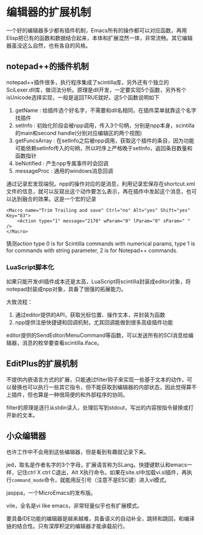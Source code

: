 # 编辑器的扩展机制

一个好的编辑器多少都有插件机制，Emacs所有的操作都可以对应函数，再用Elisp把已有的函数和数据结合起来，本体和扩展混然一体，非常流畅。其它编辑器虽没这么自然，也有各自的风格。

## notepad++的插件机制

notepad++插件很多，执行程序集成了scintilla库，另外还有个独立的SciLexer.dll库，做词法分析。原理是dll开发，一定要实现5个函数，另外有个isUnicode选择实现，一般是返回TRUE就好。这5个函数说明如下

1. getName : 给插件选个好名字，不需要和dll名相同，在插件菜单就靠这个名字找插件
1. setInfo : 初始化阶段会被npp调用，传入3个句柄，分别是npp本身，scintilla的main和second handle(分别对应编辑区的两个视图)
1. getFuncsArray : 在setInfo之后被npp调用，获取这个插件的条目，因为功能可能依赖setInfo传入的句柄，所以时序上严格晚于setInfo，返回条目数量和函数指针
1. beNotified : 产生npp专属事件时会回调
1. messageProc : 通用的windows消息回调

通过记录宏发现端倪。npp的操作对应的是消息，利用记录宏保存在shortcut.xml文件的信息，就可以反窥出这个动作要怎么表示，再在插件中发起这个消息，也可以达到融合的效果。这是一个宏的记录

```
<Macro name="Trim Trailing and save" Ctrl="no" Alt="yes" Shift="yes" Key="83">
    <Action type="1" message="2170" wParam="0" lParam="0" sParam=" " />
</Macro>
```

猜测action type 0 is for Scintilla commands with numerical params, type 1 is for commands with string parameter, 2 is for Notepad++ commands.

### LuaScript脚本化

如果只能开发dll插件成本还是太高，LuaScript将scintilla封装成editor对象，将notepad封装成npp对象，具备了很强的拓展能力。

大致流程：

1. 通过editor提供的API，获取光标位置、操作文本，并封装为函数
2. npp提供注册快捷键和回调机制，尤其回调能做到很多高级插件功能

editor提供的SendEditor/MenuCommand等函数，可以发送所有的SCI消息给编辑器，消息的枚举要查看scintilla.iface。

## EditPlus的扩展机制

不提供内嵌语言方式的扩展，只能通过filter钩子来实现一些基于文本的动作，可以替换也可以执行一些其它指令，但不能获取到编辑器的内部状态，因此觉得算不上插件，但也算是一种很简便的和外部程序的协同。

filter的原理是逐行从stdin读入，处理后写到stdout，写出的内容按指令替换或打开新的文本。

## 小众编辑器

也许工作中不会用到这些编辑器，但是看到有趣就记录下来。

jed，取名是作者名字的3个字母，扩展语言称为SLang。快捷键默认和emacs一样，记住ctrl X ctrl C退出，Alt X执行命令。如果在site.sl中加载vi.sl插件，再执行`command_mode`命令，就能用反引号（注意不是ESC键）进入vi模式。

jasppa，一个MicroEmacs的发布版。

vile，全名是vi like emacs，非常轻量似乎也有扩展模式。

要具备IDE功能的编辑器是越来越难，具备语义的自动补全，跳转和跳回，和编译链的结合性。只有深厚积淀的编辑器才能承载前行。